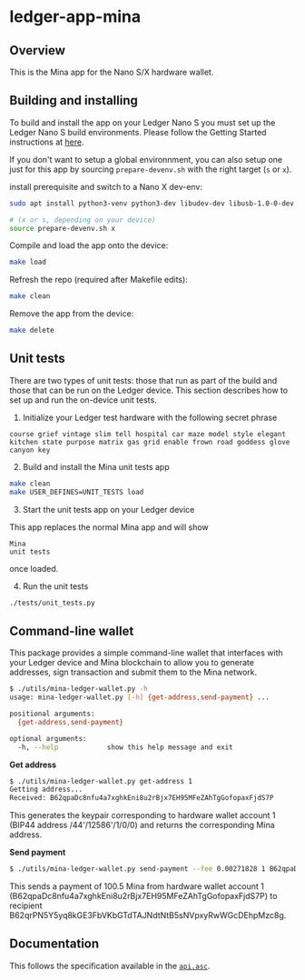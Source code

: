 # ledger-app-mina

## Overview
This is the Mina app for the Nano S/X hardware wallet.

## Building and installing
To build and install the app on your Ledger Nano S you must set up the Ledger Nano S build environments. Please follow the Getting Started instructions at [here](https://ledger.readthedocs.io/en/latest/userspace/getting_started.html).

If you don't want to setup a global environnment, you can also setup one just for this app by sourcing `prepare-devenv.sh` with the right target (`s` or `x`).

install prerequisite and switch to a Nano X dev-env:

```bash
sudo apt install python3-venv python3-dev libudev-dev libusb-1.0-0-dev

# (x or s, depending on your device)
source prepare-devenv.sh x
```

Compile and load the app onto the device:
```bash
make load
```

Refresh the repo (required after Makefile edits):
```bash
make clean
```

Remove the app from the device:
```bash
make delete
```

## Unit tests

There are two types of unit tests: those that run as part of the build
and those that can be run on the Ledger device.  This section describes
how to set up and run the on-device unit tests.

1. Initialize your Ledger test hardware with the following secret phrase

```
course grief vintage slim tell hospital car maze model style elegant kitchen state purpose matrix gas grid enable frown road goddess glove canyon key
```

2. Build and install the Mina unit tests app

```bash
make clean
make USER_DEFINES=UNIT_TESTS load
```

3. Start the unit tests app on your Ledger device

This app replaces the normal Mina app and will show

```
Mina
unit tests
```

once loaded.

4. Run the unit tests

```bash
./tests/unit_tests.py
```

## Command-line wallet

This package provides a simple command-line wallet that interfaces
with your Ledger device and Mina blockchain to allow you to generate
addresses, sign transaction and submit them to the Mina network.

```bash
$ ./utils/mina-ledger-wallet.py -h
usage: mina-ledger-wallet.py [-h] {get-address,send-payment} ...

positional arguments:
  {get-address,send-payment}

optional arguments:
  -h, --help            show this help message and exit
```

**Get address**

```bash
$ ./utils/mina-ledger-wallet.py get-address 1
Getting address...
Received: B62qpaDc8nfu4a7xghkEni8u2rBjx7EH95MFeZAhTgGofopaxFjdS7P
```

This generates the keypair corresponding to hardware wallet account 1 (BIP44 address /44'/12586'/1/0/0) and returns the corresponding Mina address.

**Send payment**

```bash
$ ./utils/mina-ledger-wallet.py send-payment --fee 0.00271828 1 B62qpaDc8nfu4a7xghkEni8u2rBjx7EH95MFeZAhTgGofopaxFjdS7P B62qrPN5Y5yq8kGE3FbVKbGTdTAJNdtNtB5sNVpxyRwWGcDEhpMzc8g 100.5
```

This sends a payment of 100.5 Mina from hardware wallet account 1 (B62qpaDc8nfu4a7xghkEni8u2rBjx7EH95MFeZAhTgGofopaxFjdS7P) to recipient B62qrPN5Y5yq8kGE3FbVKbGTdTAJNdtNtB5sNVpxyRwWGcDEhpMzc8g.

## Documentation
This follows the specification available in the [`api.asc`](https://github.com/LedgerHQ/ledger-app-boilerplate/blob/master/doc/api.asc).
